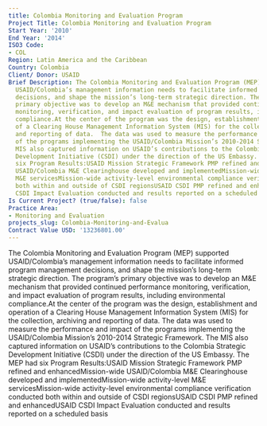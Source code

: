 ```yaml
---
title: Colombia Monitoring and Evaluation Program
Project Title: Colombia Monitoring and Evaluation Program
Start Year: '2010'
End Year: '2014'
ISO3 Code:
- COL
Region: Latin America and the Caribbean
Country: Colombia
Client/ Donor: USAID
Brief Description: The Colombia Monitoring and Evaluation Program (MEP) supported
  USAID/Colombia’s management information needs to facilitate informed program management
  decisions, and shape the mission’s long-term strategic direction. The program’s
  primary objective was to develop an M&E mechanism that provided continued performance
  monitoring, verification, and impact evaluation of program results, including environmental
  compliance.At the center of the program was the design, establishment and operation
  of a Clearing House Management Information System (MIS) for the collection, archiving
  and reporting of data.  The data was used to measure the performance and impact
  of the programs implementing the USAID/Colombia Mission’s 2010-2014 Strategic Framework.  The
  MIS also captured information on USAID’s contributions to the Colombia Strategic
  Development Initiative (CSDI) under the direction of the US Embassy. The MEP had
  six Program Results:USAID Mission Strategic Framework PMP refined and enhancedMission-wide
  USAID/Colombia M&E Clearinghouse developed and implementedMission-wide activity-level
  M&E servicesMission-wide activity-level environmental compliance verification conducted
  both within and outside of CSDI regionsUSAID CSDI PMP refined and enhancedUSAID
  CSDI Impact Evaluation conducted and results reported on a scheduled basis
Is Current Project? (true/false): false
Practice Area:
- Monitoring and Evaluation
projects_slug: Colombia-Monitoring-and-Evalua
Contract Value USD: '13236801.00'
---
```


The Colombia Monitoring and Evaluation Program (MEP) supported USAID/Colombia’s management information needs to facilitate informed program management decisions, and shape the mission’s long-term strategic direction. The program’s primary objective was to develop an M&E mechanism that provided continued performance monitoring, verification, and impact evaluation of program results, including environmental compliance.At the center of the program was the design, establishment and operation of a Clearing House Management Information System (MIS) for the collection, archiving and reporting of data.  The data was used to measure the performance and impact of the programs implementing the USAID/Colombia Mission’s 2010-2014 Strategic Framework.  The MIS also captured information on USAID’s contributions to the Colombia Strategic Development Initiative (CSDI) under the direction of the US Embassy. The MEP had six Program Results:USAID Mission Strategic Framework PMP refined and enhancedMission-wide USAID/Colombia M&E Clearinghouse developed and implementedMission-wide activity-level M&E servicesMission-wide activity-level environmental compliance verification conducted both within and outside of CSDI regionsUSAID CSDI PMP refined and enhancedUSAID CSDI Impact Evaluation conducted and results reported on a scheduled basis